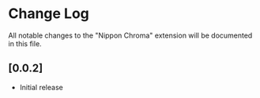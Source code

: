 # Change Log

All notable changes to the "Nippon Chroma" extension will be documented in this file.

## [0.0.2]

- Initial release
